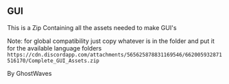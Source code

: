 ---
---
## **GUI**

This is a Zip Containing all the assets needed to make GUI's 

Note: for global compatibility just copy whatever is in the folder and put it for the available language folders
`` https://cdn.discordapp.com/attachments/565625878831169546/662005932871516170/Complete_GUI_Assets.zip`` 

By GhostWaves